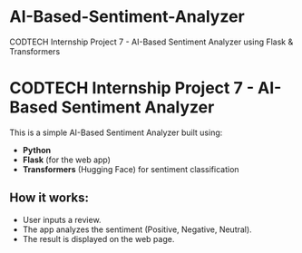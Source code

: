 # AI-Based-Sentiment-Analyzer
CODTECH Internship Project 7 - AI-Based Sentiment Analyzer using Flask &amp; Transformers
# CODTECH Internship Project 7 - AI-Based Sentiment Analyzer

This is a simple AI-Based Sentiment Analyzer built using:
- **Python**
- **Flask** (for the web app)
- **Transformers** (Hugging Face) for sentiment classification

## How it works:
- User inputs a review.
- The app analyzes the sentiment (Positive, Negative, Neutral).
- The result is displayed on the web page.


